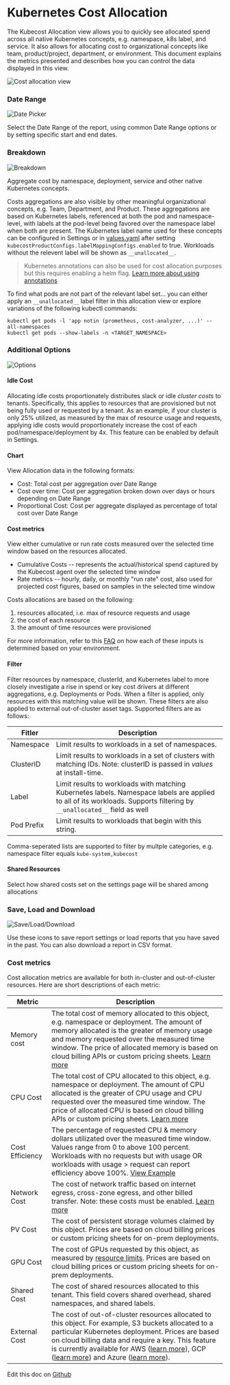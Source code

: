 Kubernetes Cost Allocation
==========================

The Kubecost Allocation view allows you to quickly see allocated spend across all native Kubernetes concepts, e.g. namespace, k8s label, and service. It also allows for allocating cost to organizational concepts like team, product/project, department, or environment. This document explains the metrics presented and describes how you can control the data displayed in this view.

![Cost allocation view](https://raw.githubusercontent.com/kubecost/docs/master/images/cost-allocation.png)


### Date Range 
![Date Picker](https://raw.githubusercontent.com/kubecost/docs/master/images/cost-allocation-date-picker.png)

Select the Date Range of the report, using common Date Range options or by setting specific start and end dates.

### Breakdown
![Breakdown](https://raw.githubusercontent.com/kubecost/docs/master/images/cost-allocation-breakdown.png)

Aggregate cost by namespace, deployment, service and other native Kubernetes concepts. 

Costs aggregations are also visible by other meaningful organizational concepts, e.g. Team, Department, and Product. These aggregations are based on Kubernetes labels, referenced at both the pod and namespace-level, with labels at the pod-level being favored over the namespace label when both are present. The Kubernetes label name used for these concepts can be configured in Settings or in [values.yaml](https://github.com/kubecost/cost-analyzer-helm-chart/blob/19908983ed7c8d4ff1d3e62d98537a39ab61bbab/cost-analyzer/values.yaml#L427-L445) after setting `kubecostProductConfigs.labelMappingConfigs.enabled` to true. Workloads without the relevent label will be shown as `__unallocated__`. 

> Kubernetes annotations can also be used for cost allocation purposes but this requires enabling a helm flag. [Learn more about using annotations](https://github.com/kubecost/docs/blob/master/annotations.md) 

To find what pods are not part of the relevant label set... you can either apply an `__unallocated__` label filter in this allocation view or explore variations of the following kubectl commands:  

```
kubectl get pods -l 'app notin (prometheus, cost-analyzer, ...)' --all-namespaces
kubectl get pods --show-labels -n <TARGET_NAMESPACE>
```


### Additional Options

![Options](https://raw.githubusercontent.com/kubecost/docs/master/images/cost-allocation-options.png)

#### Idle Cost  
Allocating idle costs proportionately distributes slack or idle _cluster costs_ to tenants. Specifically, this applies to resources that are provisioned but not being fully used or requested by a tenant. As an example, if your cluster is only 25% utilized, as measured by the max of resource usage and requests, applying idle costs would proportionately increase the cost of each pod/namespace/deployment by 4x. This feature can be enabled by default in Settings.

#### Chart
View Allocation data in the following formats:
- Cost: Total cost per aggregation over Date Range
- Cost over time: Cost per aggregation broken down over days or hours depending on Date Range
- Proportional Cost: Cost per aggregate displayed as percentage of total cost over Date Range


#### Cost metrics  
View either cumulative or run rate costs measured over the selected time window based on the resources allocated. 

* Cumulative Costs -- represents the actual/historical spend captured by the Kubecost agent over the selected time window
* Rate metrics -- hourly, daily, or monthly "run rate" cost, also used for projected cost figures, based on samples in the selected time window 

Costs allocations are based on the following:

1) resources allocated, i.e. max of resource requests and usage  
2) the cost of each resource  
3) the amount of time resources were provisioned  

For more information, refer to this [FAQ](https://github.com/kubecost/cost-model#frequently-asked-questions) on how each of these inputs is determined based on your environment.

#### Filter  
Filter resources by namespace, clusterId, and Kubernetes label to more closely investigate a rise in spend or key cost drivers at different aggregations, e.g. Deployments or Pods. When a filter is applied, only resources with this matching value will be shown. These filters are also applied to external out-of-cluster asset tags. Supported filters are as follows:

| Fitler 	| Description         	|
|--------------------	|---------------------	|
| Namespace        	|  Limit results to workloads in a set of namespaces. |
| ClusterID        	|  Limit results to workloads in a set of clusters with matching IDs. Note: clusterID is passed in _values_ at install-time. |
| Label        	   |  Limit results to workloads with matching Kubernetes labels. Namespace labels are applied to all of its workloads. Supports filtering by `__unallocated__` field as well|
| Pod Prefix        	|  Limit results to workloads that begin with this string. |

Comma-seperated lists are supported to filter by multple categories, e.g. namespace filter equals `kube-system,kubecost`
   
#### Shared Resources

Select how shared costs set on the settings page will be shared among allocations


### Save, Load and Download
![Save/Load/Download](https://raw.githubusercontent.com/kubecost/docs/master/images/cost-allocation-icons.png)

Use these icons to save report settings or load reports that you have saved in the past. You can also download a report in CSV format.

### Cost metrics

Cost allocation metrics are available for both in-cluster and out-of-cluster resources. Here are short descriptions of each metric:

| Metric 	| Description         	|
|--------------------	|---------------------	|
| Memory cost        	| The total cost of memory allocated to this object, e.g. namespace or deployment. The amount of memory allocated is the greater of memory usage and memory requested over the measured time window. The price of allocated memory is based on cloud billing APIs or custom pricing sheets. [Learn more](https://github.com/kubecost/cost-model#questions)|
| CPU Cost        	| The total cost of CPU allocated to this object, e.g. namespace or deployment. The amount of CPU allocated is the greater of CPU usage and CPU requested over the measured time window. The price of allocated CPU is based on cloud billing APIs or custom pricing sheets. [Learn more](https://github.com/kubecost/cost-model#questions) |
| Cost Efficiency        	| The percentage of requested CPU & memory dollars utilizated over the measured time window. Values range from 0 to above 100 percent. Workloads with no requests but with usage OR workloads with usage > request can report efficiency above 100%. [View Example](https://docs.google.com/spreadsheets/d/15CL2YrJHIcQyDMHu3vB3jXdTdcqEntawmy5T3zsVZ_g/edit#gid=0)|
| Network Cost        	| The cost of network traffic based on internet egress, cross-zone egress, and other billed transfer. Note: these costs must be enabled. [Learn more](http://docs.kubecost.com/network-allocation)|
| PV Cost        	| The cost of persistent storage volumes claimed by this object. Prices are based on cloud billing prices or custom pricing sheets for on-prem deployments. |
| GPU Cost        	| The cost of GPUs requested by this object, as measured by [resource limits](https://kubernetes.io/docs/concepts/configuration/manage-compute-resources-container/). Prices are based on cloud billing prices or custom pricing sheets for on-prem deployments. |
| Shared Cost        	| The cost of shared resources allocated to this tenant. This field covers shared overhead, shared namespaces, and shared labels. |
| External Cost        	| The cost of out-of-cluster resources allocated to this object. For example, S3 buckets allocated to a particular Kubernetes deployment. Prices are based on cloud billing data and require a key. This feature is currently available for AWS ([learn more](http://docs.kubecost.com/aws-out-of-cluster.html)), GCP ([learn more](http://docs.kubecost.com/gcp-out-of-cluster.html)) and Azure ([learn more](https://github.com/kubecost/docs/blob/master/azure-out-of-cluster.md)). |


Edit this doc on [Github](https://github.com/kubecost/docs/blob/master/cost-allocation.md)

<!--- {"article":"4407601807383","section":"4402829033367","permissiongroup":"1500001277122"} --->
